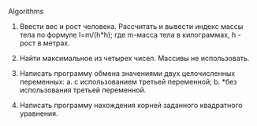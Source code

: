 Algorithms

1. Ввести вес и рост человека. Рассчитать и вывести индекс массы тела по формуле I=m/(h*h); где m-масса тела в килограммах, h - рост в метрах.
2. Найти максимальное из четырех чисел. Массивы не использовать.
3. Написать программу обмена значениями двух целочисленных переменных:
a. с использованием третьей переменной;
b. *без использования третьей переменной.

4. Написать программу нахождения корней заданного квадратного уравнения.